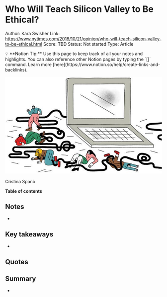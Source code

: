 # Who Will Teach Silicon Valley to Be Ethical?

Author: Kara Swisher
Link: https://www.nytimes.com/2018/10/21/opinion/who-will-teach-silicon-valley-to-be-ethical.html
Score: TBD
Status: Not started
Type: Article

<aside>
💡 **Notion Tip:** Use this page to keep track of all your notes and highlights. You can also reference other Notion pages by typing the `[[` command. Learn more [here](https://www.notion.so/help/create-links-and-backlinks).

</aside>

![Cristina Spanò](Who%20Will%20Teach%20Silicon%20Valley%20to%20Be%20Ethical%209829632f80654595bb6c0502da5c1ac5/22swisher-articleLarge.jpg)

Cristina Spanò

**Table of contents**

## Notes

- 

## Key takeaways

- 

## Quotes

> 
> 

## Summary

-